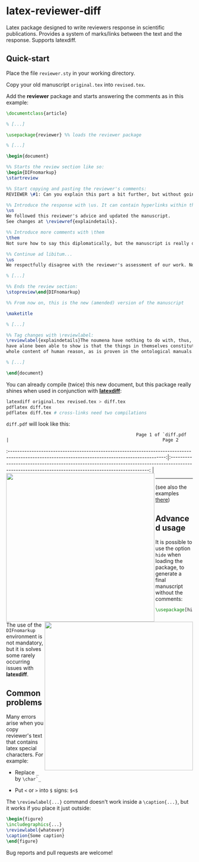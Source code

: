 latex-reviewer-diff
===================

Latex package designed to write reviewers response in scientific publications. Provides a system of marks/links between the text and the response. Supports latexdiff.

## Quick-start

Place the file `reviewer.sty` in your working directory.

Copy your old manuscript `original.tex` into `revised.tex`.

Add the **reviewer** package and starts answering the comments as in this example:

```latex
\documentclass{article}

% [...]

\usepackage{reviewer} %% loads the reviewer package

% [...]

\begin{document}

%% Starts the review section like so:
\begin{DIFnomarkup}
\startreview 

%% Start copying and pasting the reviewer's comments:
REVIEWER \#1: Can you explain this part a bit further, but without going into detail.

%% Introduce the response with \us. It can contain hyperlinks within the text with \revieweref
\us
We followed this reviewer's advice and updated the manuscript.
See changes at \reviewref{explaindetails}.

%% Introduce more comments with \them
\them
Not sure how to say this diplomatically, but the manuscript is really dull.

%% Continue ad libitum...
\us
We respectfully disagree with the reviewer's assessment of our work. Nonetheless...

% [...]

%% Ends the review section:
\stopreview\end{DIFnomarkup}

%% From now on, this is the new (amended) version of the manuscript

\maketitle

% [...]

%% Tag changes with \reviewlabel:
\reviewlabel{explaindetails}The noumena have nothing to do with, thus, the Antinomies. What we
have alone been able to show is that the things in themselves constitute the
whole content of human reason, as is proven in the ontological manuals.

% [...]

\end{document}
```

You can already compile (twice) this new document, but this package really shines when used in conjunction with [**latexdiff**](https://www.ctan.org/pkg/latexdiff?lang=en):

```bash
latexdiff original.tex revised.tex > diff.tex
pdflatex diff.tex
pdflatex diff.tex # cross-links need two compilations
```

`diff.pdf` will look like this:

                                                     Page 1 of `diff.pdf                                                                          |                                                          Page 2                                                                                     
:------------------------------------------------------------------------------------------------------------------------------------------------:|:---------------------------------------------------------------------------------------------------------------------------------------------------:
<a href="url"><img src="https://raw.githubusercontent.com/jealie/latex-reviewer-diff/master/examples/diff_1.png" align="left" width="400px" ></a> | <a href="url"><img src="https://raw.githubusercontent.com/jealie/latex-reviewer-diff/master/examples/diff_2.png" align="right" width="400px" ></a>

---

(see also the examples [there](https://github.com/jealie/latex-reviewer-diff/tree/master/examples))

## Advanced usage

It is possible to use the option `hide` when loading the package, to generate a final manuscript without the comments:

```latex
\usepackage[hide]{reviewer}
```

The use of the `DIFnomarkup` environment is not mandatory, but it is solves some rarely occurring issues with **latexdiff**.

## Common problems

Many errors arise when you copy reviewer's text that contains latex special characters. For example:

  * Replace `_` by `` \char`_ ``

  * Put `<` or `>` into `$` signs: `$<$`

The `\reviewlabel{...}` command doesn't work inside a `\caption{...}`, but it works if you place it just outside:


```latex
\begin{figure}
\includegraphics{...}
\reviewlabel{whatever}
\caption{Some caption}
\end{figure}
```

Bug reports and pull requests are welcome!
